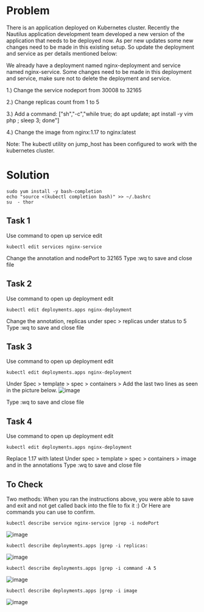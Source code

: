 # Problem

There is an application deployed on Kubernetes cluster. Recently the Nautilus application development team developed a new version of the application that needs to be deployed now. As per new updates some new changes need to be made in this existing setup. So update the deployment and service as per details mentioned below:

We already have a deployment named nginx-deployment and service named nginx-service. Some changes need to be made in this deployment and service, make sure not to delete the deployment and service.

1.) Change the service nodeport from 30008 to 32165

2.) Change replicas count from 1 to 5

3.) Add a command: ["sh","-c","while true; do apt update; apt install -y vim php ; sleep 3; done"]

4.) Change the image from nginx:1.17 to nginx:latest

Note: The kubectl utility on jump_host has been configured to work with the kubernetes cluster.

# Solution
```
sudo yum install -y bash-completion
echo "source <(kubectl completion bash)" >> ~/.bashrc
su  - thor
```

## Task 1
Use command to open up service edit
```
kubectl edit services nginx-service
```
Change the annotation and nodePort to 32165
Type :wq to save and close file

## Task 2
Use command to open up deployment edit
```
kubectl edit deployments.apps nginx-deployment
```
Change the annotation, replicas under spec > replicas under status to 5
Type :wq to save and close file

## Task 3
Use command to open up deployment edit
```
kubectl edit deployments.apps nginx-deployment
```
Under Spec > template > spec > containers > 
Add the last two lines as seen in the picture below.
![image](https://user-images.githubusercontent.com/29349049/113530597-42d98600-957b-11eb-9891-1f9f00c4d2db.png)

Type :wq to save and close file


## Task 4
Use command to open up deployment edit
```
kubectl edit deployments.apps nginx-deployment
```
Replace 1.17 with latest
Under spec > template > spec > containers > image
and in the annotations
Type :wq to save and close file

## To Check
Two methods:
When you ran the instructions above, you were able to save and exit and not get called back into the file to fix it :)
Or 
Here are commands you can use to confirm.
```
kubectl describe service nginx-service |grep -i nodePort
```
![image](https://user-images.githubusercontent.com/29349049/113530609-48cf6700-957b-11eb-8fe7-de69c2456ae0.png)

```
kubectl describe deployments.apps |grep -i replicas:
```
![image](https://user-images.githubusercontent.com/29349049/113530615-4b31c100-957b-11eb-9566-9878b7f49123.png)

```
kubectl describe deployments.apps |grep -i command -A 5
```
![image](https://user-images.githubusercontent.com/29349049/113530620-4d941b00-957b-11eb-92c6-7819d9c7b4ff.png)

```
kubectl describe deployments.apps |grep -i image
```
![image](https://user-images.githubusercontent.com/29349049/113530623-4ff67500-957b-11eb-8029-ea4435d736cb.png)


